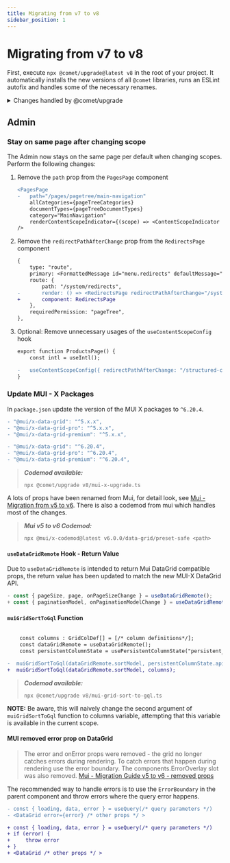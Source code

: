 ```yaml
---
title: Migrating from v7 to v8
sidebar_position: 1
---
```


# Migrating from v7 to v8

First, execute `npx @comet/upgrade@latest v8` in the root of your project.
It automatically installs the new versions of all `@comet` libraries, runs an ESLint autofix and handles some of the necessary renames.

<details>

<summary>Changes handled by @comet/upgrade</summary>

-   Upgrade MUI packages to v6
-   Run MUI codemods
-   Upgrade MUI X packages to v6

</details>

## Admin

### Stay on same page after changing scope

The Admin now stays on the same page per default when changing scopes.
Perform the following changes:

1.  Remove the `path` prop from the `PagesPage` component

    ```diff title="admin/src/common/MasterMenu.tsx"
    <PagesPage
    -   path="/pages/pagetree/main-navigation"
        allCategories={pageTreeCategories}
        documentTypes={pageTreeDocumentTypes}
        category="MainNavigation"
        renderContentScopeIndicator={(scope) => <ContentScopeIndicator scope={scope} />}
    />
    ```

2.  Remove the `redirectPathAfterChange` prop from the `RedirectsPage` component

    ```diff title="admin/src/common/MasterMenu.tsx"
    {
        type: "route",
        primary: <FormattedMessage id="menu.redirects" defaultMessage="Redirects" />,
        route: {
            path: "/system/redirects",
    -       render: () => <RedirectsPage redirectPathAfterChange="/system/redirects" />,
    +       component: RedirectsPage
        },
        requiredPermission: "pageTree",
    },
    ```

3.  Optional: Remove unnecessary usages of the `useContentScopeConfig` hook

    ```diff
    export function ProductsPage() {
        const intl = useIntl();

    -   useContentScopeConfig({ redirectPathAfterChange: "/structured-content/products" });
    }
    ```

### Update MUI - X Packages

In `package.json` update the version of the MUI X packages to `^6.20.4`.

```diff
- "@mui/x-data-grid": "^5.x.x",
- "@mui/x-data-grid-pro": "^5.x.x",
- "@mui/x-data-grid-premium": "^5.x.x",

- "@mui/x-data-grid": "^6.20.4",
- "@mui/x-data-grid-pro": "^6.20.4",
- "@mui/x-data-grid-premium": "^6.20.4",
```

> **_Codemod available:_**
>
> ```
> npx @comet/upgrade v8/mui-x-upgrade.ts
> ```

A lots of props have been renamed from Mui, for detail look, see [Mui - Migration from v5 to v6](https://mui.com/x/migration/migration-data-grid-v5). There is also a codemod from mui which handles most of the changes.

> **_Mui v5 to v6 Codemod:_**
>
> ```
> npx @mui/x-codemod@latest v6.0.0/data-grid/preset-safe <path>
> ```

#### `useDataGridRemote` Hook - Return Value

Due to `useDataGridRemote` is intended to return Mui DataGrid compatible props, the return value has been updated to match the new MUI-X DataGrid API.

```typescript
- const { pageSize, page, onPageSizeChange } = useDataGridRemote();
+ const { paginationModel, onPaginationModelChange } = useDataGridRemote(); // paginationModel is an object with pageSize, page and onPageSizeChange
```

#### `muiGridSortToGql` Function

```diff

    const columns : GridColDef[] = [/* column definitions*/];
    const dataGridRemote = useDataGridRemote();
    const persistentColumnState = usePersistentColumnState("persistent_column_state");

-  muiGridSortToGql(dataGridRemote.sortModel, persistentColumnState.apiRef);
+  muiGridSortToGql(dataGridRemote.sortModel, columns);
```

> **_Codemod available:_**
>
> ```
> npx @comet/upgrade v8/mui-grid-sort-to-gql.ts
> ```

**NOTE:** Be aware, this will naively change the second argument of `muiGridSortToGql` function to columns variable, attempting that this variable is available in the current scope.

#### MUI removed error prop on DataGrid

> The error and onError props were removed - the grid no longer catches errors during rendering. To catch errors that happen during rendering use the error boundary. The components.ErrorOverlay slot was also removed.
> [Mui - Migration Guide v5 to v6 - removed props](https://mui.com/x/migration/migration-data-grid-v5/#removed-props)

The recommended way to handle errors is to use the `ErrorBoundary` in the parent component and throw errors where the query error happens.

```diff
- const { loading, data, error } = useQuery(/* query parameters */)
- <DataGrid error={error} /* other props */ >

+ const { loading, data, error } = useQuery(/* query parameters */)
+ if (error) {
+     throw error
+ }
+ <DataGrid /* other props */ >
```
